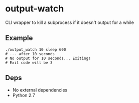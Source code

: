 # output-watch

CLI wrapper to kill a subprocess if it doesn't output for a while

## Example

```
./output_watch 10 sleep 600
# ... after 10 seconds
# No output for 10 seconds... Exiting!
# Exit code will be 3
```

## Deps

- No external dependencies
- Python 2.7


